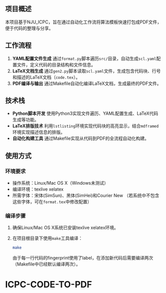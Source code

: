 ## 项目概述

本项目基于NJU_ICPC，旨在通过自动化工作流将算法模板快速打包成PDF文件，便于代码的整理与分享。

## 工作流程

1. **YAML配置文件生成**
   通过`format.py`脚本遍历`src/`目录，自动生成`scl.yaml`配置文件，定义代码的目录结构和文件信息。
2. **LaTeX文档生成**
   通过`gen2.py`脚本读取`scl.yaml`文件，生成包含代码块、行号和描述的LaTeX文档（`code.tex`）。
3. **PDF编译与输出**
   通过Makefile自动化编译LaTeX文档，生成最终的PDF文件。

## 技术栈

- **Python脚本开发**
  使用Python3实现文件遍历、YAML配置生成、LaTeX代码生成等功能。
- **LaTeX排版技术**
  利用`lstlisting`环境实现代码块的高亮显示，结合`mdframed`环境实现描述信息的排版。
- **自动化构建工具**
  通过Makefile实现从代码到PDF的全流程自动化构建。

## 使用方式

### 环境要求

- 操作系统：Linux/Mac OS X（Windows未测试）
- 编译环境：texlive xelatex
- 所需字体：宋体(SimSun)、黑体(SimHei)和Courier New
  （若系统中不包含这些字体，可在`format.tex`中修改配置）

### 编译步骤

1. 确保Linux/Mac OS X系统已安装texlive xelatex环境。

2. 在项目根目录下使用`make`工具编译：

   ```bash
   make
   ```

   由于每一行代码的fingerprint使用了label，在添加新代码后需要编译两次（Makefile中已经默认编译两次）。
# ICPC-CODE-TO-PDF
